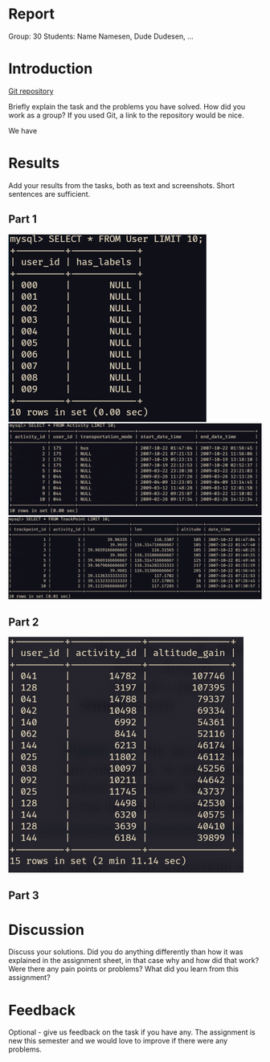 # Report

Group: 30
Students: Name Namesen, Dude Dudesen, ...

# Introduction
[Git repository](https://github.com/Lawrence-Pet/tdt4225_A2) 

Briefly explain the task and the problems you have solved. How did you work as a group? If you used Git, a link to the repository would be nice.

We have 

# Results
Add your results from the tasks, both as text and screenshots. Short sentences are sufficient.

## Part 1
![User table](pictures/image.png)
![Activity table](pictures/image-1.png)
![TrackPoint table](pictures/image-2.png)

## Part 2
![Altitude gain](image.png)
## Part 3


# Discussion
Discuss your solutions. Did you do anything differently than how it was explained in the assignment sheet, in that case why and how did that work? Were there any pain points or problems? What did you learn from this assignment?

# Feedback
Optional - give us feedback on the task if you have any. The assignment is new this semester and we would love to improve if there were any problems.

